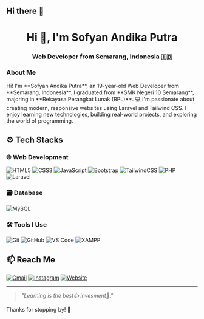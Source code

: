 ## Hi there 👋

<h1 align="center">Hi 👋, I'm Sofyan Andika Putra</h1>
<h3 align="center">Web Developer from Semarang, Indonesia 🇮🇩</h3>

<h3>About Me</h3>
Hi! I'm **Sofyan Andika Putra**, an 19-year-old Web Developer from **Semarang, Indonesia**. I graduated from **SMK Negeri 10 Semarang**, majoring in **Rekayasa Perangkat Lunak (RPL)**.
💻 I'm passionate about creating modern, responsive websites using Laravel and Tailwind CSS. I enjoy learning new technologies, building real-world projects, and exploring the world of programming.

## ⚙️ Tech Stacks

### 🌐 Web Development
![HTML5](https://img.shields.io/badge/HTML5-E34F26?logo=html5&logoColor=white)
![CSS3](https://img.shields.io/badge/CSS3-1572B6?logo=css3&logoColor=white)
![JavaScript](https://img.shields.io/badge/JavaScript-F7DF1E?logo=javascript&logoColor=black)
![Bootstrap](https://img.shields.io/badge/Bootstrap-7952B3?logo=bootstrap&logoColor=white)
![TailwindCSS](https://img.shields.io/badge/Tailwind_CSS-06B6D4?logo=tailwindcss&logoColor=white)
![PHP](https://img.shields.io/badge/PHP-777BB4?logo=php&logoColor=white)
![Laravel](https://img.shields.io/badge/Laravel-FF2D20?logo=laravel&logoColor=white)

### 🗃️ Database
![MySQL](https://img.shields.io/badge/MySQL-4479A1?logo=mysql&logoColor=white)

### 🛠 Tools I Use
![Git](https://img.shields.io/badge/Git-F05032?logo=git&logoColor=white)
![GitHub](https://img.shields.io/badge/GitHub-181717?logo=github&logoColor=white)
![VS Code](https://img.shields.io/badge/VS_Code-007ACC?logo=visualstudiocode&logoColor=white)
![XAMPP](https://img.shields.io/badge/XAMPP-FB7A24?logo=xampp&logoColor=white)


## 📫 Reach Me
[![Gmail](https://img.shields.io/badge/Gmail-D14836?logo=gmail&logoColor=white)](mailto:sofyanandikaputra773@gmail.com)
[![Instagram](https://img.shields.io/badge/Instagram-E4405F?logo=instagram&logoColor=white)](https://instagram.com/panx_kun)
[![Website](https://img.shields.io/badge/Website-Coming_Soon-0A66C2?logo=google-chrome&logoColor=white)](#)

---

> _"Learning is the best👍 invesment🚀."_

Thanks for stopping by! 🙌

